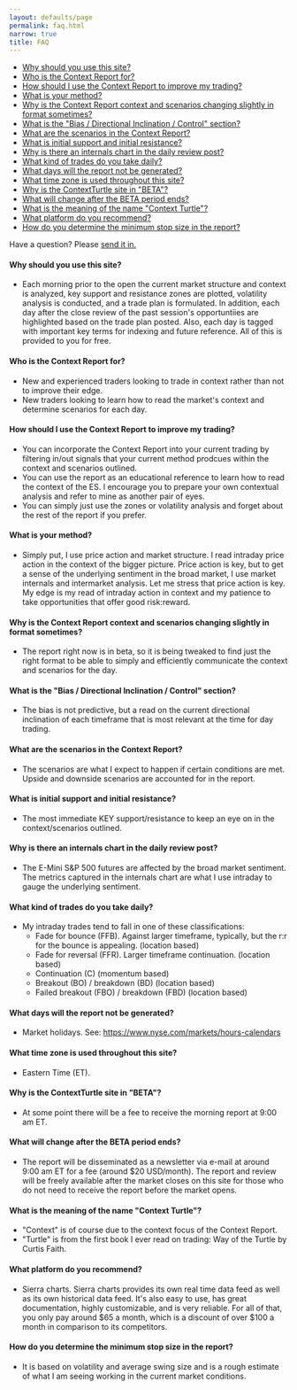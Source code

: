 ```yaml
---
layout: defaults/page
permalink: faq.html
narrow: true
title: FAQ
---
```


- [Why should you use this site?](#why-should-you-use-this-site)
- [Who is the Context Report for?](#who-is-the-context-report-for)
- [How should I use the Context Report to improve my trading?](#how-should-i-use-the-context-report-to-improve-my-trading)
- [What is your method?](#what-is-your-method)
- [Why is the Context Report context and scenarios changing slightly in format sometimes?](#why-is-the-context-report-context-and-scenarios-changing-slightly-in-format-sometimes)
- [What is the "Bias / Directional Inclination / Control" section?](#what-is-the-bias--directional-inclination--control-section)
- [What are the scenarios in the Context Report?](#what-are-the-scenarios-in-the-context-report)
- [What is initial support and initial resistance?](#what-is-initial-support-and-initial-resistance)
- [Why is there an internals chart in the daily review post?](#why-is-there-an-internals-chart-in-the-daily-review-post)
- [What kind of trades do you take daily?](#what-kind-of-trades-do-you-take-daily)
- [What days will the report not be generated?](#what-days-will-the-report-not-be-generated)
- [What time zone is used throughout this site?](#what-time-zone-is-used-throughout-this-site)
- [Why is the ContextTurtle site in "BETA"?](#why-is-the-contextturtle-site-in-beta)
- [What will change after the BETA period ends?](#what-will-change-after-the-beta-period-ends)
- [What is the meaning of the name "Context Turtle"?](#what-is-the-meaning-of-the-name-context-turtle)
- [What platform do you recommend?](#what-platform-do-you-recommend)
- [How do you determine the minimum stop size in the report?](#how-do-you-determine-the-minimum-stop-size-in-the-report)

Have a question? Please [send it in.](mailto:contextturtle@gmail.com)

#### Why should you use this site?
  * Each morning prior to the open the current market structure and context is analyzed, key support and resistance zones are plotted, volatility analysis is conducted, and a trade plan is formulated. In addition, each day after the close  review of the past session's opportuntiies are highlighted based on the trade plan posted. Also, each day is tagged with important key terms for indexing and future reference. All of this is provided to you for free.

#### Who is the Context Report for?
  * New and experienced traders looking to trade in context rather than not to improve their edge.
  * New traders looking to learn how to read the market's context and determine scenarios for each day.

#### How should I use the Context Report to improve my trading?
  * You can incorporate the Context Report into your current trading by filtering in/out signals that your current method prodcues within the context and scenarios outlined.
  * You can use the report as an educational reference to learn how to read the context of the ES. I encourage you to prepare your own contextual analysis and refer to mine as another pair of eyes.
  * You can simply just use the zones or volatility analysis and forget about the rest of the report if you prefer.

#### What is your method?
  * Simply put, I use price action and market structure. I read intraday price action in the context of the bigger picture. Price action is key, but to get a sense of the underlying sentiment in the broad market, I use market internals and intermarket analysis. Let me stress that price action is key. My edge is my read of intraday action in context and my patience to take opportunities that offer good risk:reward.

#### Why is the Context Report context and scenarios changing slightly in format sometimes?
  * The report right now is in beta, so it is being tweaked to find just the right format to be able to simply and efficiently communicate the context and scenarios for the day.

#### What is the "Bias / Directional Inclination / Control" section?
  * The bias is not predictive, but a read on the current directional inclination of each timeframe that is most relevant at the time for day trading.

#### What are the scenarios in the Context Report?
  * The scenarios are what I expect to happen if certain conditions are met. Upside and downside scenarios are accounted for in the report.

#### What is initial support and initial resistance?
  * The most immediate KEY support/resistance to keep an eye on in the context/scenarios outlined.

#### Why is there an internals chart in the daily review post?
  * The E-Mini S&P 500 futures are affected by the broad market sentiment. The metrics captured in the internals chart are what I use intraday to gauge the underlying sentiment.

#### What kind of trades do you take daily?
  * My intraday trades tend to fall in one of these classifications:
    * Fade for bounce (FFB). Against larger timeframe, typically, but the r:r for the bounce is appealing. (location based)
    * Fade for reversal (FFR). Larger timeframe continuation. (location based)
    * Continuation (C) (momentum based)
    * Breakout (BO) / breakdown (BD) (location based)
    * Failed breakout (FBO) / breakdown (FBD) (location based)

#### What days will the report not be generated?
  * Market holidays. See: https://www.nyse.com/markets/hours-calendars

#### What time zone is used throughout this site?
  * Eastern Time (ET).

#### Why is the ContextTurtle site in "BETA"?
  * At some point there will be a fee to receive the morning report at 9:00 am ET. 

#### What will change after the BETA period ends?
  * The report will be disseminated as a newsletter via e-mail at around 9:00 am ET for a fee (around $20 USD/month). The report and review will be freely available after the market closes on this site for those who do not need to receive the report before the market opens.

#### What is the meaning of the name "Context Turtle"?
  * "Context" is of course due to the context focus of the Context Report.
  * "Turtle" is from the first book I ever read on trading: Way of the Turtle by Curtis Faith.

#### What platform do you recommend?
  * Sierra charts. Sierra charts provides its own real time data feed as well as its own historical data feed. It's also easy to use, has great documentation,  highly customizable, and is very reliable. For all of that, you only pay around $65 a month, which is a discount of over $100 a month in comparison to its competitors.

#### How do you determine the minimum stop size in the report?
  * It is based on volatility and average swing size and is a rough estimate of what I am seeing working in the current market conditions.